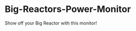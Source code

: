 Big-Reactors-Power-Monitor
==========================

Show off your Big Reactor with this monitor!
